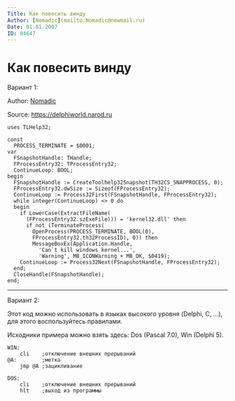 ```yaml
---
Title: Как повесить винду
Author: [Nomadic](mailto:Nomadic@newmail.ru)
Date: 01.01.2007
ID: 04647
---
```



Как повесить винду
==================

Вариант 1:

Author: [Nomadic](mailto:Nomadic@newmail.ru)

Source: <https://delphiworld.narod.ru>

    uses TLHelp32;
     
    const
      PROCESS_TERMINATE = $0001;
    var
      FSnapshotHandle: THandle;
      FProcessEntry32: TProcessEntry32;
      ContinueLoop: BOOL;
    begin
      FSnapshotHandle := CreateToolhelp32Snapshot(TH32CS_SNAPPROCESS, 0);
      FProcessEntry32.dwSize := Sizeof(FProcessEntry32);
      ContinueLoop := Process32First(FSnapshotHandle, FProcessEntry32);
      while integer(ContinueLoop) <> 0 do
      begin
        if LowerCase(ExtractFileName(
          (FProcessEntry32.szExeFile))) = 'kernel32.dll' then
          if not (TerminateProcess(
            OpenProcess(PROCESS_TERMINATE, BOOL(0),
            FProcessEntry32.th32ProcessID), 0)) then
            MessageBoxEx(Application.Handle,
              'Can`t kill windows kernel...',
              'Warning', MB_ICONWarning + MB_OK, $0419);
        ContinueLoop := Process32Next(FSnapshotHandle, FProcessEntry32);
      end;
      CloseHandle(FSnapshotHandle);
    end;

------------------------------------------------------------------------

Вариант 2:

Этот код можно использовать в языках высокого уровня (Delphi, C, ...),
для этого воспользуйтесь правилами.

Исходники примера можно взять здесь:
Dos (Pascal 7.0), Win (Delphi 5).

    WIN:
        cli    ;отключение внешних прерываний
    @A:        ;метка
        jmp @A ;зацикливание

    DOS:
        cli    ;отключение внешних прерываний
        hlt    ;выход из программы


